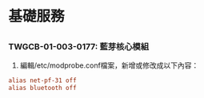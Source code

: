 # 基礎服務

##

### TWGCB-01-003-0177: 藍芽核心模組

1. 編輯/etc/modprobe.conf檔案，新增或修改成以下內容：

```conf
alias net-pf-31 off
alias bluetooth off
```